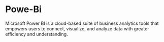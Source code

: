 # Powe-Bi
Microsoft Power BI is a cloud-based suite of business analytics tools that empowers users to connect, visualize, and analyze data with greater efficiency and understanding.
